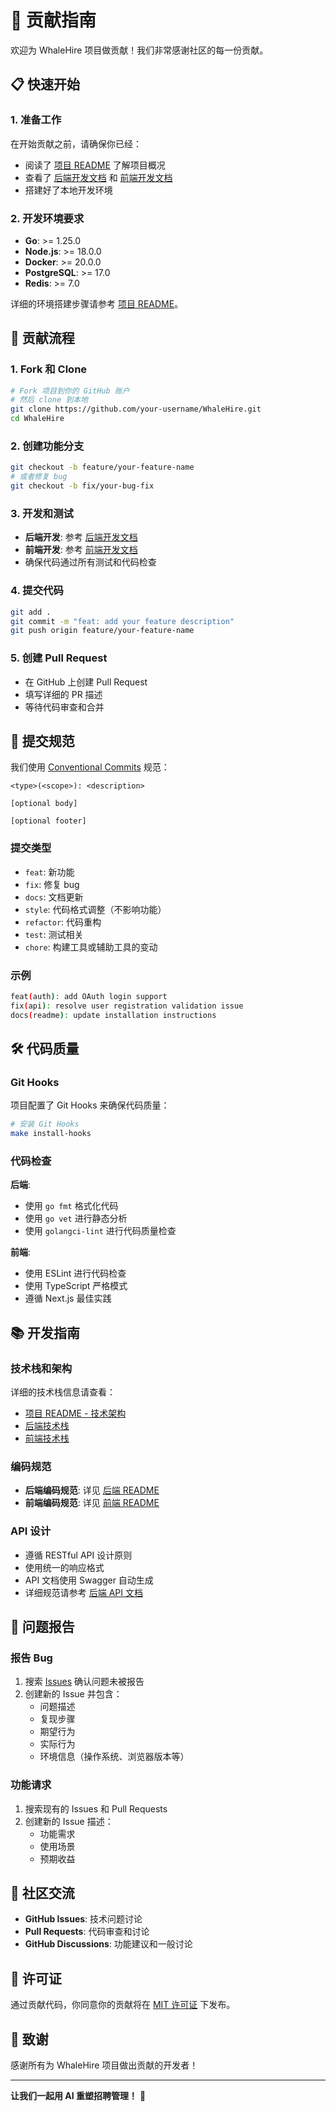 # 🤝 贡献指南

欢迎为 WhaleHire 项目做贡献！我们非常感谢社区的每一份贡献。

## 📋 快速开始

### 1. 准备工作

在开始贡献之前，请确保你已经：

- 阅读了 [项目 README](./README.md) 了解项目概况
- 查看了 [后端开发文档](./backend/README.md) 和 [前端开发文档](./ui/README.md)
- 搭建好了本地开发环境

### 2. 开发环境要求

- **Go**: >= 1.25.0
- **Node.js**: >= 18.0.0
- **Docker**: >= 20.0.0
- **PostgreSQL**: >= 17.0
- **Redis**: >= 7.0

详细的环境搭建步骤请参考 [项目 README](./README.md#🚀-快速开始)。

## 🔄 贡献流程

### 1. Fork 和 Clone

```bash
# Fork 项目到你的 GitHub 账户
# 然后 clone 到本地
git clone https://github.com/your-username/WhaleHire.git
cd WhaleHire
```

### 2. 创建功能分支

```bash
git checkout -b feature/your-feature-name
# 或者修复 bug
git checkout -b fix/your-bug-fix
```

### 3. 开发和测试

- **后端开发**: 参考 [后端开发文档](./backend/README.md)
- **前端开发**: 参考 [前端开发文档](./ui/README.md)
- 确保代码通过所有测试和代码检查

### 4. 提交代码

```bash
git add .
git commit -m "feat: add your feature description"
git push origin feature/your-feature-name
```

### 5. 创建 Pull Request

- 在 GitHub 上创建 Pull Request
- 填写详细的 PR 描述
- 等待代码审查和合并

## 📝 提交规范

我们使用 [Conventional Commits](https://www.conventionalcommits.org/) 规范：

```
<type>(<scope>): <description>

[optional body]

[optional footer]
```

### 提交类型

- `feat`: 新功能
- `fix`: 修复 bug
- `docs`: 文档更新
- `style`: 代码格式调整（不影响功能）
- `refactor`: 代码重构
- `test`: 测试相关
- `chore`: 构建工具或辅助工具的变动

### 示例

```bash
feat(auth): add OAuth login support
fix(api): resolve user registration validation issue
docs(readme): update installation instructions
```

## 🛠️ 代码质量

### Git Hooks

项目配置了 Git Hooks 来确保代码质量：

```bash
# 安装 Git Hooks
make install-hooks
```

### 代码检查

**后端**:
- 使用 `go fmt` 格式化代码
- 使用 `go vet` 进行静态分析
- 使用 `golangci-lint` 进行代码质量检查

**前端**:
- 使用 ESLint 进行代码检查
- 使用 TypeScript 严格模式
- 遵循 Next.js 最佳实践

## 📚 开发指南

### 技术栈和架构

详细的技术栈信息请查看：
- [项目 README - 技术架构](./README.md#🏗️-技术架构)
- [后端技术栈](./backend/README.md#技术栈)
- [前端技术栈](./ui/README.md#🚀-技术栈)

### 编码规范

- **后端编码规范**: 详见 [后端 README](./backend/README.md#代码规范)
- **前端编码规范**: 详见 [前端 README](./ui/README.md#🔧-开发指南)

### API 设计

- 遵循 RESTful API 设计原则
- 使用统一的响应格式
- API 文档使用 Swagger 自动生成
- 详细规范请参考 [后端 API 文档](./backend/README.md#api-接口)

## 🐛 问题报告

### 报告 Bug

1. 搜索 [Issues](../../issues) 确认问题未被报告
2. 创建新的 Issue 并包含：
   - 问题描述
   - 复现步骤
   - 期望行为
   - 实际行为
   - 环境信息（操作系统、浏览器版本等）

### 功能请求

1. 搜索现有的 Issues 和 Pull Requests
2. 创建新的 Issue 描述：
   - 功能需求
   - 使用场景
   - 预期收益

## 💬 社区交流

- **GitHub Issues**: 技术问题讨论
- **Pull Requests**: 代码审查和讨论
- **GitHub Discussions**: 功能建议和一般讨论

## 📄 许可证

通过贡献代码，你同意你的贡献将在 [MIT 许可证](./LICENSE) 下发布。

## 🙏 致谢

感谢所有为 WhaleHire 项目做出贡献的开发者！

---

**让我们一起用 AI 重塑招聘管理！** 🚀
